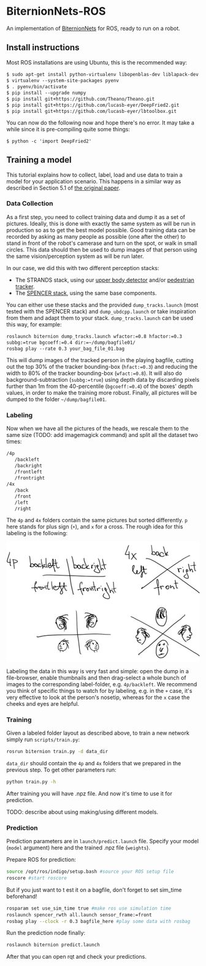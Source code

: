 # BiternionNets-ROS
An implementation of [BiternionNets](http://www.vision.rwth-aachen.de/publication/0021/) for ROS, ready to run on a robot.

Install instructions
--------------------

Most ROS installations are using Ubuntu, this is the recommended way:

```
$ sudo apt-get install python-virtualenv libopenblas-dev liblapack-dev
$ virtualenv --system-site-packages pyenv
$ . pyenv/bin/activate
$ pip install --upgrade numpy
$ pip install git+https://github.com/Theano/Theano.git
$ pip install git+https://github.com/lucasb-eyer/DeepFried2.git
$ pip install git+https://github.com/lucasb-eyer/lbtoolbox.git
```

You can now do the following now and hope there's no error.
It may take a while since it is pre-compiling quite some things:

```
$ python -c 'import DeepFried2'
```

Training a model
----------------

This tutorial explains how to collect, label, load and use data to train a model for your application scenario.
This happens in a similar way as described in Section 5.1 of [the original paper](http://www.vision.rwth-aachen.de/publication/0021/).

### Data Collection

As a first step, you need to collect training data and dump it as a set of pictures.
Ideally, this is done with exactly the same system as will be run in production so as to get the best model possible.
Good training data can be recorded by asking as many people as possible (one after the other) to stand in front of the robot's camerase and turn on the spot, or walk in small circles.
This data should then be used to dump images of that person using the same vision/perception system as will be run later.

In our case, we did this with two different perception stacks:

- The STRANDS stack, using our [upper body detector](https://github.com/strands-project/strands_perception_people/tree/indigo-devel/upper_body_detector)
  and/or [pedestrian tracker](https://github.com/strands-project/strands_perception_people/tree/indigo-devel/mdl_people_tracker).
- The [SPENCER stack](https://github.com/spencer-project/spencer_people_tracking), using the same base components.

You can either use these stacks and the provided `dump_tracks.launch` (most tested with the SPENCER stack) and `dump_ubdcpp.launch` or take inspiration from them and adapt them to your stack.
`dump_tracks.launch` can be used this way, for example:

```
roslaunch biternion dump_tracks.launch wfactor:=0.8 hfactor:=0.3 subbg:=true bgcoeff:=0.4 dir:=~/dump/bagfile01/
rosbag play --rate 0.3 your_bag_file_01.bag
```

This will dump images of the tracked person in the playing bagfile, cutting out the top 30% of the tracker bounding-box (`hfact:=0.3`) and
reducing the width to 80% of the tracker bounding-box (`wfact:=0.8`).
It will also do background-subtraction (`subbg:=true`) using depth data by discarding pixels further than 1m from the 40-percentile (`bgcoeff:=0.4`) of the boxes' depth values, in order to make the training more robust.
Finally, all pictures will be dumped to the folder `~/dump/bagfile01`.

### Labeling

Now when we have all the pictures of the heads, we rescale them to the same size (TODO: add imagemagick command) and split all the dataset two times:

    /4p
       /backleft
       /backright
       /frontleft
       /frontright
    /4x
       /back
       /front
       /left
       /right

The `4p` and `4x` folders contain the same pictures but sorted differently. `p` here stands for plus sign (`+`), and `x` for a cross.
The rough idea for this labeling is the following:

<img class='center' src="pic/labeling.png"/>

Labeling the data in this way is very fast and simple: open the dump in a file-browser, enable thumbnails and then drag-select a whole bunch of images to the corresponding label-folder, e.g. `4p/backleft`.
We recommend you think of specific things to watch for by labeling, e.g. in the `+` case, it's very effective to look at the person's nosetip, whereas for the `x` case the cheeks and eyes are helpful.

### Training

Given a labeled folder layout as described above, to train a new network simply run `scripts/train.py`:

```bash
rosrun biternion train.py -d data_dir
```

`data_dir` should contain the `4p` and `4x` folders that we prepared in the previous step. To get other parameters run:

```bash
python train.py -h
```

After training you will have .npz file. And now it's time to use it for prediction.

TODO: describe about using making/using different models.

### Prediction

Prediction parameters are in `launch/predict.launch` file. Specify your model (`model` argument) here and the trained .npz file (`weights`).

Prepare ROS for prediction:

```bash
source /opt/ros/indigo/setup.bash #source your ROS setup file
roscore #start roscore
```

But if you just want to t est it on a bagfile, don't forget to set sim_time beforehand!

```bash
rosparam set use_sim_time true #make ros use simulation time
roslaunch spencer_rwth all.launch sensor_frame:=front
rosbag play --clock -r 0.3 bagfile_here #play some data with rosbag
```

Run the prediction node finally:

```bash
roslaunch biternion predict.launch
```

After that you can open rqt and check your predictions.

